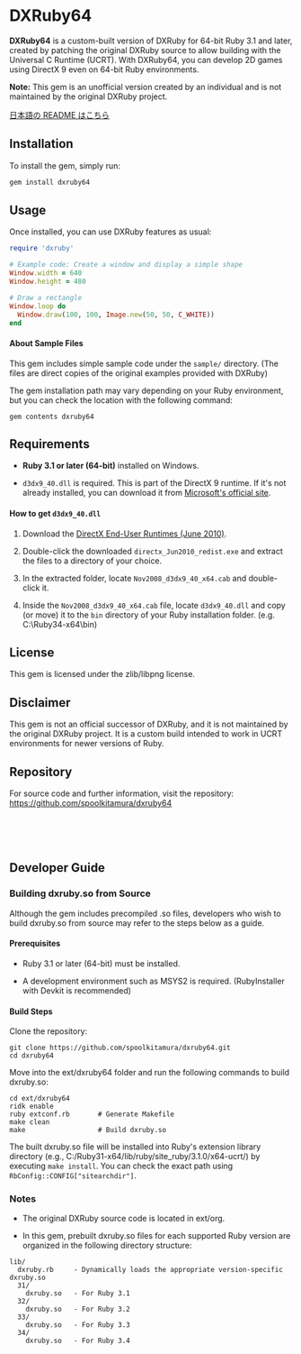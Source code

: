 # DXRuby64

**DXRuby64** is a custom-built version of DXRuby for 64-bit Ruby 3.1 and later, created by patching the original DXRuby source to allow building with the Universal C Runtime (UCRT). With DXRuby64, you can develop 2D games using DirectX 9 even on 64-bit Ruby environments.

**Note:** This gem is an unofficial version created by an individual and is not maintained by the original DXRuby project.

[日本語の README はこちら](README-ja.md)

## Installation

To install the gem, simply run:

```bash
gem install dxruby64
```

## Usage
Once installed, you can use DXRuby features as usual:

```ruby
require 'dxruby'

# Example code: Create a window and display a simple shape
Window.width = 640
Window.height = 480

# Draw a rectangle
Window.loop do
  Window.draw(100, 100, Image.new(50, 50, C_WHITE))
end
```

#### About Sample Files
This gem includes simple sample code under the `sample/` directory.
(The files are direct copies of the original examples provided with DXRuby)

The gem installation path may vary depending on your Ruby environment, but you can check the location with the following command:

```
gem contents dxruby64
```

## Requirements
- **Ruby 3.1 or later (64-bit)** installed on Windows.

- `d3dx9_40.dll` is required. This is part of the DirectX 9 runtime. If it's not already installed, you can download it from [Microsoft's official site](https://www.microsoft.com/en-us/download/details.aspx?id=8109).

#### How to get `d3dx9_40.dll`

1. Download the [DirectX End-User Runtimes (June 2010)](https://www.microsoft.com/en-us/download/details.aspx?id=8109).

2. Double-click the downloaded `directx_Jun2010_redist.exe` and extract the files to a directory of your choice.

3. In the extracted folder, locate `Nov2008_d3dx9_40_x64.cab` and double-click it.

4. Inside the `Nov2008_d3dx9_40_x64.cab` file, locate `d3dx9_40.dll` and copy (or move) it to the `bin` directory of your Ruby installation folder. (e.g. C:\Ruby34-x64\bin)

## License
This gem is licensed under the zlib/libpng license.

## Disclaimer
This gem is not an official successor of DXRuby, and it is not maintained by the original DXRuby project. It is a custom build intended to work in UCRT environments for newer versions of Ruby.

## Repository
For source code and further information, visit the repository:
https://github.com/spoolkitamura/dxruby64

<br>
<br>
<br>

## Developer Guide
### Building dxruby.so from Source
Although the gem includes precompiled .so files, developers who wish to build dxruby.so from source may refer to the steps below as a guide.

#### Prerequisites
- Ruby 3.1 or later (64-bit) must be installed.

- A development environment such as MSYS2 is required.
(RubyInstaller with Devkit is recommended)

#### Build Steps
Clone the repository:

```
git clone https://github.com/spoolkitamura/dxruby64.git
cd dxruby64
```

Move into the ext/dxruby64 folder and run the following commands to build dxruby.so:

```
cd ext/dxruby64
ridk enable
ruby extconf.rb       # Generate Makefile
make clean
make                  # Build dxruby.so
```

The built dxruby.so file will be installed into Ruby's extension library directory (e.g., C:/Ruby31-x64/lib/ruby/site_ruby/3.1.0/x64-ucrt/) by executing `make install`.
You can check the exact path using `RbConfig::CONFIG["sitearchdir"]`.

### Notes
- The original DXRuby source code is located in ext/org.

- In this gem, prebuilt dxruby.so files for each supported Ruby version are organized in the following directory structure:

```
lib/
  dxruby.rb     - Dynamically loads the appropriate version-specific dxruby.so
  31/
    dxruby.so   - For Ruby 3.1
  32/
    dxruby.so   - For Ruby 3.2
  33/
    dxruby.so   - For Ruby 3.3
  34/
    dxruby.so   - For Ruby 3.4
```

